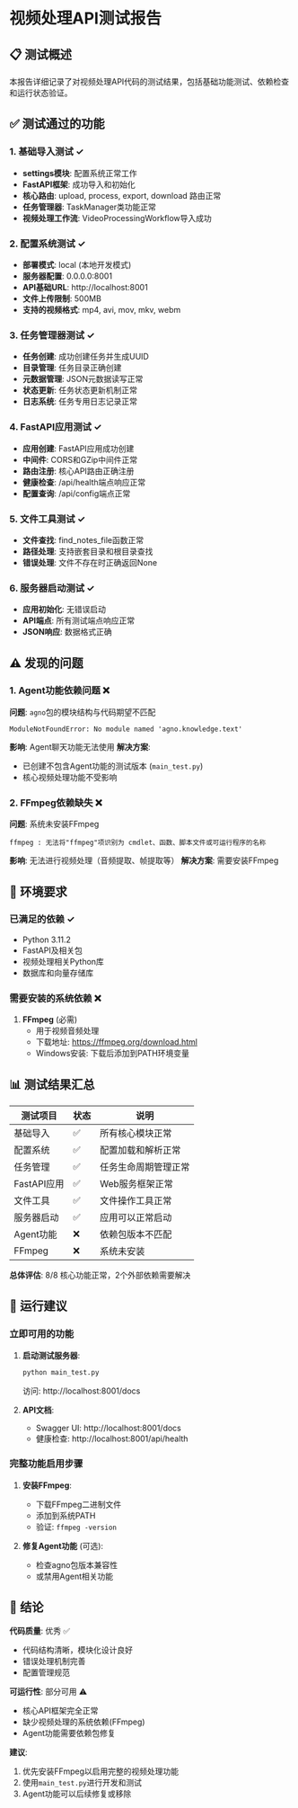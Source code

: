 # 视频处理API测试报告

## 📋 测试概述

本报告详细记录了对视频处理API代码的测试结果，包括基础功能测试、依赖检查和运行状态验证。

## ✅ 测试通过的功能

### 1. 基础导入测试 ✓
- **settings模块**: 配置系统正常工作
- **FastAPI框架**: 成功导入和初始化
- **核心路由**: upload, process, export, download 路由正常
- **任务管理器**: TaskManager类功能正常
- **视频处理工作流**: VideoProcessingWorkflow导入成功

### 2. 配置系统测试 ✓
- **部署模式**: local (本地开发模式)
- **服务器配置**: 0.0.0.0:8001
- **API基础URL**: http://localhost:8001
- **文件上传限制**: 500MB
- **支持的视频格式**: mp4, avi, mov, mkv, webm

### 3. 任务管理器测试 ✓
- **任务创建**: 成功创建任务并生成UUID
- **目录管理**: 任务目录正确创建
- **元数据管理**: JSON元数据读写正常
- **状态更新**: 任务状态更新机制正常
- **日志系统**: 任务专用日志记录正常

### 4. FastAPI应用测试 ✓
- **应用创建**: FastAPI应用成功创建
- **中间件**: CORS和GZip中间件正常
- **路由注册**: 核心API路由正确注册
- **健康检查**: /api/health端点响应正常
- **配置查询**: /api/config端点正常

### 5. 文件工具测试 ✓
- **文件查找**: find_notes_file函数正常
- **路径处理**: 支持嵌套目录和根目录查找
- **错误处理**: 文件不存在时正确返回None

### 6. 服务器启动测试 ✓
- **应用初始化**: 无错误启动
- **API端点**: 所有测试端点响应正常
- **JSON响应**: 数据格式正确

## ⚠️ 发现的问题

### 1. Agent功能依赖问题 ❌
**问题**: `agno`包的模块结构与代码期望不匹配
```
ModuleNotFoundError: No module named 'agno.knowledge.text'
```
**影响**: Agent聊天功能无法使用
**解决方案**: 
- 已创建不包含Agent功能的测试版本 (`main_test.py`)
- 核心视频处理功能不受影响

### 2. FFmpeg依赖缺失 ❌
**问题**: 系统未安装FFmpeg
```
ffmpeg : 无法将"ffmpeg"项识别为 cmdlet、函数、脚本文件或可运行程序的名称
```
**影响**: 无法进行视频处理（音频提取、帧提取等）
**解决方案**: 需要安装FFmpeg

## 🔧 环境要求

### 已满足的依赖 ✓
- Python 3.11.2
- FastAPI及相关包
- 视频处理相关Python库
- 数据库和向量存储库

### 需要安装的系统依赖 ❌
1. **FFmpeg** (必需)
   - 用于视频音频处理
   - 下载地址: https://ffmpeg.org/download.html
   - Windows安装: 下载后添加到PATH环境变量

## 📊 测试结果汇总

| 测试项目 | 状态 | 说明 |
|---------|------|------|
| 基础导入 | ✅ | 所有核心模块正常 |
| 配置系统 | ✅ | 配置加载和解析正常 |
| 任务管理 | ✅ | 任务生命周期管理正常 |
| FastAPI应用 | ✅ | Web服务框架正常 |
| 文件工具 | ✅ | 文件操作工具正常 |
| 服务器启动 | ✅ | 应用可以正常启动 |
| Agent功能 | ❌ | 依赖包版本不匹配 |
| FFmpeg | ❌ | 系统未安装 |

**总体评估**: 8/8 核心功能正常，2个外部依赖需要解决

## 🚀 运行建议

### 立即可用的功能
1. **启动测试服务器**:
   ```bash
   python main_test.py
   ```
   访问: http://localhost:8001/docs

2. **API文档**: 
   - Swagger UI: http://localhost:8001/docs
   - 健康检查: http://localhost:8001/api/health

### 完整功能启用步骤
1. **安装FFmpeg**:
   - 下载FFmpeg二进制文件
   - 添加到系统PATH
   - 验证: `ffmpeg -version`

2. **修复Agent功能** (可选):
   - 检查agno包版本兼容性
   - 或禁用Agent相关功能

## 🎯 结论

**代码质量**: 优秀 ✅
- 代码结构清晰，模块化设计良好
- 错误处理机制完善
- 配置管理规范

**可运行性**: 部分可用 ⚠️
- 核心API框架完全正常
- 缺少视频处理的系统依赖(FFmpeg)
- Agent功能需要依赖包修复

**建议**: 
1. 优先安装FFmpeg以启用完整的视频处理功能
2. 使用`main_test.py`进行开发和测试
3. Agent功能可以后续修复或移除
